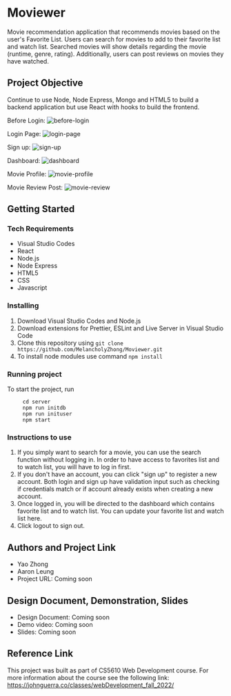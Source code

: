 # Moviewer

Movie recommendation application that recommends movies based on the user's Favorite List.  Users can search for movies to add to their favorite list and watch list.  Searched movies will show details regarding the movie (runtime, genre, rating).  Additionally, users can post reviews on movies they have watched.

## Project Objective

Continue to use Node, Node Express, Mongo and HTML5 to build a backend application but use React with hooks to build the frontend.

Before Login:
![before-login](https://user-images.githubusercontent.com/97815716/203131365-59c43d0e-d8e6-4cf7-bd6a-a293d9673480.png)

Login Page:
![login-page](https://user-images.githubusercontent.com/97815716/203131538-ebf26e60-f527-4a3a-91f1-af8029439a73.png)

Sign up:
![sign-up](https://user-images.githubusercontent.com/97815716/203132497-5987515e-31c0-4569-91fd-948178311069.png)

Dashboard:
![dashboard](https://user-images.githubusercontent.com/97815716/203275926-ded885c8-1733-4f0e-8492-fc49b6e9041d.png)

Movie Profile:
![movie-profile](https://user-images.githubusercontent.com/97815716/203132047-d646d465-05a8-4a34-8178-60feb19c6859.png)

Movie Review Post:
![movie-review](https://user-images.githubusercontent.com/97815716/203132162-6e341736-65e5-4a5e-bf09-b485e36137aa.png)

## Getting Started

### Tech Requirements

- Visual Studio Codes
- React
- Node.js
- Node Express
- HTML5
- CSS
- Javascript

### Installing

1. Download Visual Studio Codes and Node.js
2. Download extensions for Prettier, ESLint and Live Server in Visual Studio Code
3. Clone this repository using `git clone https://github.com/MelancholyZhong/Moviewer.git`
4. To install node modules use command `npm install`

### Running project

To start the project, run

```
     cd server
     npm run initdb
     npm run inituser
     npm start
```

### Instructions to use

1. If you simply want to search for a movie, you can use the search function without logging in.  In order to have access to favorites list and to watch list, you will have to log in first.
2. If you don't have an account, you can click "sign up" to register a new account.  Both login and sign up have validation input such as checking if credentials match or if account already exists when creating a new account.
3. Once logged in, you will be directed to the dashboard which contains favorite list and to watch list.  You can update your favorite list and watch list here.
4. Click logout to sign out.  

## Authors and Project Link

- Yao Zhong
- Aaron Leung
- Project URL: Coming soon

## Design Document, Demonstration, Slides

- Design Document: Coming soon
- Demo video: Coming soon
- Slides: Coming soon

## Reference Link

This project was built as part of CS5610 Web Development course. For more information about the course see the following link:
https://johnguerra.co/classes/webDevelopment_fall_2022/

